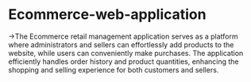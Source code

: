 # Ecommerce-web-application
->The Ecommerce retail management application serves as a platform where administrators and sellers can effortlessly add products to the website, while users can conveniently make purchases. The application efficiently handles order history and product quantities, enhancing the shopping and selling experience for both customers and sellers.
